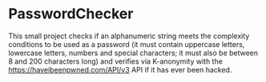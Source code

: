 # PasswordChecker
This small project checks if an alphanumeric string meets the complexity conditions to be used as a password (it must contain uppercase letters, lowercase letters, numbers and special characters; it must also be between 8 and 200 characters long) and verifies via K-anonymity with the https://haveibeenpwned.com/API/v3 API if it has ever been hacked.
